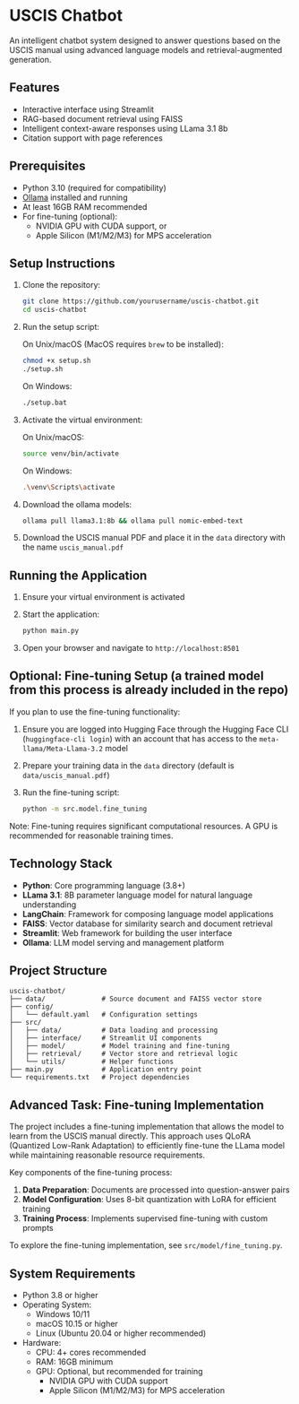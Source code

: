 # USCIS Chatbot

An intelligent chatbot system designed to answer questions based on the USCIS manual using advanced language models and retrieval-augmented generation.

## Features

- Interactive interface using Streamlit
- RAG-based document retrieval using FAISS
- Intelligent context-aware responses using LLama 3.1 8b
- Citation support with page references

## Prerequisites

- Python 3.10 (required for compatibility)
- [Ollama](https://ollama.ai/) installed and running
- At least 16GB RAM recommended
- For fine-tuning (optional):
  - NVIDIA GPU with CUDA support, or
  - Apple Silicon (M1/M2/M3) for MPS acceleration

## Setup Instructions

1. Clone the repository:
   ```bash
   git clone https://github.com/yourusername/uscis-chatbot.git
   cd uscis-chatbot
   ```

2. Run the setup script:
   
   On Unix/macOS (MacOS requires `brew` to be installed):
   ```bash
   chmod +x setup.sh
   ./setup.sh
   ```
   
   On Windows:
   ```bash
   ./setup.bat
   ```

3. Activate the virtual environment:
   
   On Unix/macOS:
   ```bash
   source venv/bin/activate
   ```
   
   On Windows:
   ```bash
   .\venv\Scripts\activate
   ```

4. Download the ollama models:
   ```bash
   ollama pull llama3.1:8b && ollama pull nomic-embed-text
   ```

5. Download the USCIS manual PDF and place it in the `data` directory with the name `uscis_manual.pdf`

## Running the Application

1. Ensure your virtual environment is activated

2. Start the application:
   ```bash
   python main.py
   ```

3. Open your browser and navigate to `http://localhost:8501`

## Optional: Fine-tuning Setup (a trained model from this process is already included in the repo)

If you plan to use the fine-tuning functionality:

1. Ensure you are logged into Hugging Face through the Hugging Face CLI (`huggingface-cli login`) with an account that has access to the `meta-llama/Meta-Llama-3.2` model

2. Prepare your training data in the `data` directory (default is `data/uscis_manual.pdf`)

3. Run the fine-tuning script:
   ```bash
   python -m src.model.fine_tuning
   ```

Note: Fine-tuning requires significant computational resources. A GPU is recommended for reasonable training times.

## Technology Stack

- **Python**: Core programming language (3.8+)
- **LLama 3.1**: 8B parameter language model for natural language understanding
- **LangChain**: Framework for composing language model applications
- **FAISS**: Vector database for similarity search and document retrieval
- **Streamlit**: Web framework for building the user interface
- **Ollama**: LLM model serving and management platform

## Project Structure

```
uscis-chatbot/
├── data/              # Source document and FAISS vector store
├── config/
│   └── default.yaml   # Configuration settings
├── src/
│   ├── data/          # Data loading and processing
│   ├── interface/     # Streamlit UI components
│   ├── model/         # Model training and fine-tuning
│   ├── retrieval/     # Vector store and retrieval logic
│   └── utils/         # Helper functions
├── main.py            # Application entry point
└── requirements.txt   # Project dependencies
```

## Advanced Task: Fine-tuning Implementation

The project includes a fine-tuning implementation that allows the model to learn from the USCIS manual directly. This approach uses QLoRA (Quantized Low-Rank Adaptation) to efficiently fine-tune the LLama model while maintaining reasonable resource requirements.

Key components of the fine-tuning process:

1. **Data Preparation**: Documents are processed into question-answer pairs
2. **Model Configuration**: Uses 8-bit quantization with LoRA for efficient training
3. **Training Process**: Implements supervised fine-tuning with custom prompts

To explore the fine-tuning implementation, see `src/model/fine_tuning.py`.

## System Requirements

- Python 3.8 or higher
- Operating System:
  - Windows 10/11
  - macOS 10.15 or higher
  - Linux (Ubuntu 20.04 or higher recommended)
- Hardware:
  - CPU: 4+ cores recommended
  - RAM: 16GB minimum
  - GPU: Optional, but recommended for training
    - NVIDIA GPU with CUDA support
    - Apple Silicon (M1/M2/M3) for MPS acceleration
